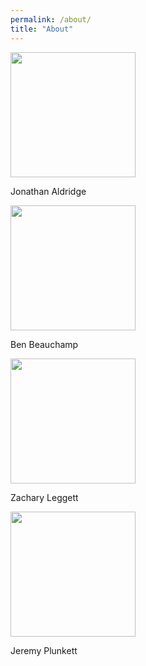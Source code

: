 ```yaml
---
permalink: /about/
title: "About"
---
```

<img src="/assets/images/bio-photo.png" width="200" height="200" >

Jonathan Aldridge

<img src="/assets/images/bio-photo.png" width="200" height="200" >

Ben Beauchamp

<img src="/assets/images/bio-photo.png" width="200" height="200" >

Zachary Leggett

<img src="/assets/images/bio-photo.png" width="200" height="200" >

Jeremy Plunkett

